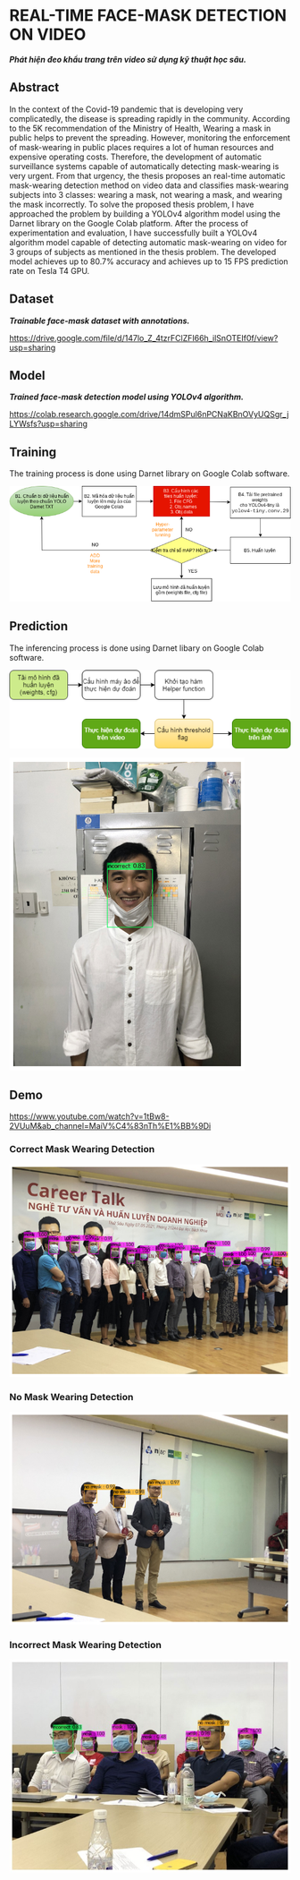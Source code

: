 # REAL-TIME FACE-MASK DETECTION ON VIDEO 
***Phát hiện đeo khẩu trang trên video sử dụng kỹ thuật học sâu.*** 

## Abstract
In the context of the Covid-19 pandemic that is developing very complicatedly, the disease is spreading rapidly in the community. According to the 5K recommendation of the Ministry of Health, Wearing a mask in public helps to prevent the spreading. However, monitoring the enforcement of mask-wearing in public places requires a lot of human resources and expensive operating costs. Therefore, the development of automatic surveillance systems capable of automatically detecting mask-wearing is very urgent. From that urgency, the thesis proposes an real-time automatic mask-wearing detection method on video data and classifies mask-wearing subjects into 3 classes: wearing a mask, not wearing a mask, and wearing the mask incorrectly.
To solve the proposed thesis problem, I have approached the problem by building a YOLOv4 algorithm model using the Darnet library on the Google Colab platform.
After the process of experimentation and evaluation, I have successfully built a YOLOv4 algorithm model capable of detecting automatic mask-wearing on video for 3 groups of subjects as mentioned in the thesis problem. The developed model achieves up to 80.7% accuracy and achieves up to 15 FPS prediction rate on Tesla T4 GPU.


## Dataset 
***Trainable face-mask dataset with annotations.***

https://drive.google.com/file/d/147lo_Z_4tzrFClZFI66h_ilSnOTEIf0f/view?usp=sharing


## Model 
***Trained face-mask detection model using YOLOv4 algorithm.***

https://colab.research.google.com/drive/14dmSPul6nPCNaKBnOVyUQSgr_jLYWsfs?usp=sharing

## Training 

The training process is done using Darnet library on Google Colab software. 

![Training flow using Darnet library](https://github.com/maithoi/face_mask_detection/blob/main/YOLOv4%20training-flow.png)

## Prediction 

The inferencing process is done using Darnet libary on Google Colab software. 

![Prediction flow using Darnet library](https://github.com/maithoi/face_mask_detection/blob/main/Face%20mask%20prediction.png)

![No Mask Detection](https://github.com/maithoi/face_mask_detection/blob/main/4-6b.png)

## Demo 
https://www.youtube.com/watch?v=1tBw8-2VUuM&ab_channel=MaiV%C4%83nTh%E1%BB%9Di

### Correct Mask Wearing Detection

![Correct Mask Detection](https://github.com/maithoi/face_mask_detection/blob/main/4-4a.png)

### No Mask Wearing Detection 

![No Mask Detection](https://github.com/maithoi/face_mask_detection/blob/main/4-5a.png)

### Incorrect Mask Wearing Detection

![No Mask Detection](https://github.com/maithoi/face_mask_detection/blob/main/3-24.jpg)

